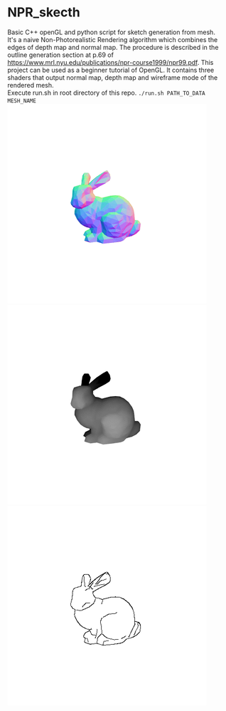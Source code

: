 # NPR_skecth 
Basic C++ openGL and python script for sketch generation from mesh.    
It's a naive Non-Photorealistic Rendering algorithm which combines the edges of depth map and normal map. The procedure is described in the outline generation section at p.69 of https://www.mrl.nyu.edu/publications/npr-course1999/npr99.pdf. This project can be used as a beginner tutorial of OpenGL. It contains three shaders that output normal map, depth map and wireframe mode of the rendered mesh.   
Execute run.sh in root directory of this repo. `./run.sh PATH_TO_DATA MESH_NAME`
![](images/normal.gif)
![](images/depth.gif)
![](images/sketch.gif)
